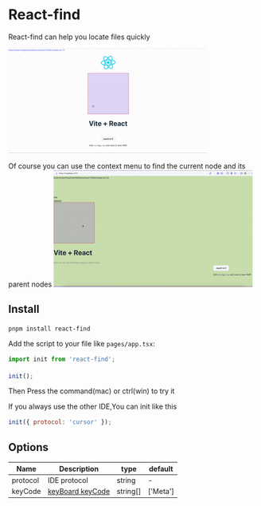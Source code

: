 # React-find

React-find can help you locate files quickly

![React-find in action](https://raw.githubusercontent.com/mjw-git/react-find/main/demo.gif)

Of course you can use the context menu to find the current node and its parent nodes
![React-find in action](https://raw.githubusercontent.com/mjw-git/react-find/main/demo2.gif)

## Install

```shell
pnpm install react-find
```

Add the script to your file like `pages/app.tsx`:

```jsx
import init from 'react-find';

init();
```

Then Press the command(mac) or ctrl(win) to try it

If you always use the other IDE,You can init like this

```js
init({ protocol: 'cursor' });
```

## Options

| Name     | Description                                                                                              | type     | default  |
| -------- | -------------------------------------------------------------------------------------------------------- | -------- | -------- |
| protocol | IDE protocol                                                                                             | string   | -        |
| keyCode  | [keyBoard keyCode](https://developer.mozilla.org/zh-CN/docs/Web/API/UI_Events/Keyboard_event_key_values) | string[] | ['Meta'] |
